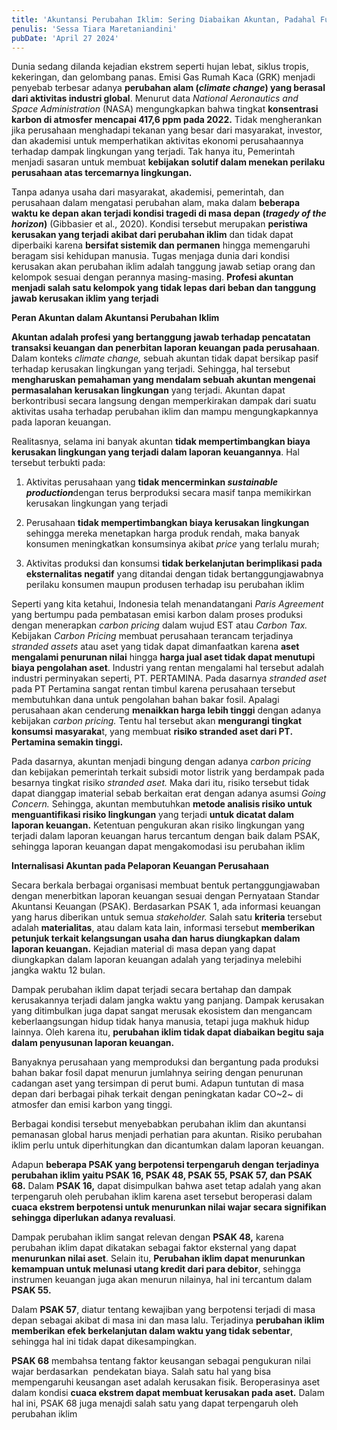 ```yaml
---
title: 'Akuntansi Perubahan Iklim: Sering Diabaikan Akuntan, Padahal Fungsinya Nyata untuk Alam'
penulis: 'Sessa Tiara Maretaniandini'
pubDate: 'April 27 2024'
---
```


Dunia sedang dilanda kejadian ekstrem seperti hujan lebat, siklus tropis, kekeringan, dan gelombang panas. Emisi Gas Rumah Kaca (GRK) menjadi penyebab terbesar adanya **perubahan alam (*climate change*) yang berasal dari aktivitas industri global**. Menurut data *National Aeronautics and Space Administration* (NASA) mengungkapkan bahwa tingkat **konsentrasi karbon di atmosfer mencapai 417,6 ppm pada 2022.** Tidak mengherankan jika perusahaan menghadapi tekanan yang besar dari masyarakat, investor, dan akademisi untuk memperhatikan aktivitas ekonomi perusahaannya terhadap dampak lingkungan yang terjadi. Tak hanya itu, Pemerintah menjadi sasaran untuk membuat **kebijakan solutif dalam menekan perilaku perusahaan atas tercemarnya lingkungan.**

Tanpa adanya usaha dari masyarakat, akademisi, pemerintah, dan perusahaan dalam mengatasi perubahan alam, maka dalam **beberapa waktu ke depan akan terjadi kondisi tragedi di masa depan (*tragedy of the horizon*)** (Gibbasier et al., 2020). Kondisi tersebut merupakan **peristiwa kerusakan yang terjadi akibat dari perubahan iklim** dan tidak dapat diperbaiki karena **bersifat sistemik dan permanen** hingga memengaruhi beragam sisi kehidupan manusia. Tugas menjaga dunia dari kondisi kerusakan akan perubahan iklim adalah tanggung jawab setiap orang dan kelompok sesuai dengan perannya masing-masing. **Profesi akuntan menjadi salah satu kelompok yang tidak lepas dari beban dan tanggung jawab kerusakan iklim yang terjadi**

**Peran Akuntan dalam Akuntansi Perubahan Iklim**

**Akuntan adalah profesi yang bertanggung jawab terhadap pencatatan transaksi keuangan dan penerbitan laporan keuangan pada perusahaan**. Dalam konteks *climate change,* sebuah akuntan tidak dapat bersikap pasif terhadap kerusakan lingkungan yang terjadi. Sehingga, hal tersebut **mengharuskan pemahaman yang mendalam sebuah akuntan mengenai permasalahan kerusakan lingkungan** yang terjadi. Akuntan dapat berkontribusi secara langsung dengan memperkirakan dampak dari suatu aktivitas usaha terhadap perubahan iklim dan mampu mengungkapkannya pada laporan keuangan.

Realitasnya, selama ini banyak akuntan **tidak mempertimbangkan biaya kerusakan lingkungan yang terjadi dalam laporan keuangannya**. Hal tersebut terbukti pada:

1) Aktivitas perusahaan yang **tidak mencerminkan *sustainable production***dengan terus berproduksi secara masif tanpa memikirkan kerusakan lingkungan yang terjadi

2) Perusahaan **tidak mempertimbangkan biaya kerusakan lingkungan** sehingga mereka menetapkan harga produk rendah, maka banyak konsumen meningkatkan konsumsinya akibat *price* yang terlalu murah;

3) Aktivitas produksi dan konsumsi **tidak berkelanjutan berimplikasi pada eksternalitas negatif** yang ditandai dengan tidak bertanggungjawabnya perilaku konsumen maupun produsen terhadap isu perubahan iklim

Seperti yang kita ketahui, Indonesia telah menandatangani *Paris Agreement* yang bertumpu pada pembatasan emisi karbon dalam proses produksi dengan menerapkan *carbon pricing* dalam wujud EST atau *Carbon Tax.* Kebijakan *Carbon Pricing* membuat perusahaan terancam terjadinya *stranded assets* atau aset yang tidak dapat dimanfaatkan karena **aset mengalami penurunan nilai** hingga **harga jual aset tidak dapat menutupi biaya pengolahan aset**. Industri yang rentan mengalami hal tersebut adalah industri perminyakan seperti, PT. PERTAMINA. Pada dasarnya *stranded aset* pada PT Pertamina sangat rentan timbul karena perusahaan tersebut membutuhkan dana untuk pengolahan bahan bakar fosil. Apalagi perusahaan akan cenderung **menaikkan harga lebih tinggi** dengan adanya kebijakan *carbon pricing.* Tentu hal tersebut akan **mengurangi tingkat konsumsi masyaraka**t, yang membuat **risiko stranded aset dari PT. Pertamina semakin tinggi.**

Pada dasarnya, akuntan menjadi bingung dengan adanya *carbon pricing* dan kebijakan pemerintah terkait subsidi motor listrik yang berdampak pada besarnya tingkat risiko *stranded aset.* Maka dari itu, risiko tersebut tidak dapat dianggap imaterial sebab berkaitan erat dengan adanya asumsi *Going Concern.* Sehingga, akuntan membutuhkan **metode analisis risiko untuk menguantifikasi risiko lingkungan** yang terjadi **untuk dicatat dalam laporan keuangan.** Ketentuan pengukuran akan risiko lingkungan yang terjadi dalam laporan keuangan harus tercantum dengan baik dalam PSAK, sehingga laporan keuangan dapat mengakomodasi isu perubahan iklim

**Internalisasi Akuntan pada Pelaporan Keuangan Perusahaan**

Secara berkala berbagai organisasi membuat bentuk pertanggungjawaban dengan menerbitkan laporan keuangan sesuai dengan Pernyataan Standar Akuntansi Keuangan (PSAK). Berdasarkan PSAK 1, ada informasi keuangan yang harus diberikan untuk semua *stakeholder.* Salah satu **kriteria** tersebut adalah **materialitas**, atau dalam kata lain, informasi tersebut **memberikan petunjuk terkait kelangsungan usaha dan harus diungkapkan dalam laporan keuangan.** Kejadian material di masa depan yang dapat diungkapkan dalam laporan keuangan adalah yang terjadinya melebihi jangka waktu 12 bulan.

Dampak perubahan iklim dapat terjadi secara bertahap dan dampak kerusakannya terjadi dalam jangka waktu yang panjang. Dampak kerusakan yang ditimbulkan juga dapat sangat merusak ekosistem dan mengancam keberlaangsungan hidup tidak hanya manusia, tetapi juga makhuk hidup lainnya. Oleh karena itu, **perubahan iklim tidak dapat diabaikan begitu saja dalam penyusunan laporan keuangan.**

Banyaknya perusahaan yang memproduksi dan bergantung pada produksi bahan bakar fosil dapat menurun jumlahnya seiring dengan penurunan cadangan aset yang tersimpan di perut bumi. Adapun tuntutan di masa depan dari berbagai pihak terkait dengan peningkatan kadar CO~2~ di atmosfer dan emisi karbon yang tinggi.

Berbagai kondisi tersebut menyebabkan perubahan iklim dan akuntansi pemanasan global harus menjadi perhatian para akuntan. Risiko perubahan iklim perlu untuk diperhitungkan dan dicantumkan dalam laporan keuangan.

Adapun **beberapa PSAK yang berpotensi terpengaruh dengan terjadinya perubahan iklim yaitu PSAK 16, PSAK 48, PSAK 55, PSAK 57, dan PSAK 68.** Dalam **PSAK 16,** dapat disimpulkan bahwa aset tetap adalah yang akan terpengaruh oleh perubahan iklim karena aset tersebut beroperasi dalam **cuaca ekstrem berpotensi untuk menurunkan nilai wajar secara signifikan sehingga diperlukan adanya revaluasi**.

Dampak perubahan iklim sangat relevan dengan **PSAK 48,** karena perubahan iklim dapat dikatakan sebagai faktor eksternal yang dapat **menurunkan nilai aset**. Selain itu, **Perubahan iklim dapat menurunkan kemampuan untuk melunasi utang kredit dari para debitor**, sehingga instrumen keuangan juga akan menurun nilainya, hal ini tercantum dalam **PSAK 55.**

Dalam **PSAK 57**, diatur tentang kewajiban yang berpotensi terjadi di masa depan sebagai akibat di masa ini dan masa lalu. Terjadinya **perubahan iklim memberikan efek berkelanjutan dalam waktu yang tidak sebentar**, sehingga hal ini tidak dapat dikesampingkan.

**PSAK 68** membahsa tentang faktor keusangan sebagai pengukuran nilai wajar berdasarkan  pendekatan biaya. Salah satu hal yang bisa mempengaruhi keusangan aset adalah kerusakan fisik. Beroperasinya aset dalam kondisi **cuaca ekstrem dapat membuat kerusakan pada aset.** Dalam hal ini, PSAK 68 juga menajdi salah satu yang dapat terpengaruh oleh perubahan iklim